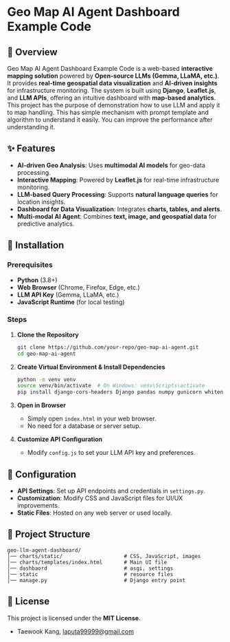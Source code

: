 # Geo Map AI Agent Dashboard Example Code

## 📌 Overview
Geo Map AI Agent Dashboard Example Code is a web-based **interactive mapping solution** powered by **Open-source LLMs (Gemma, LLaMA, etc.)**. It provides **real-time geospatial data visualization** and **AI-driven insights** for infrastructure monitoring. The system is built using **Django**, **Leaflet.js**, and **LLM APIs**, offering an intuitive dashboard with **map-based analytics**. This project has the purpose of demonstration how to use LLM and apply it to map handling. This has simple mechanism with prompt template and algorithm to understand it easily. You can improve the performance after understanding it. 

## ✨ Features
- **AI-driven Geo Analysis**: Uses **multimodal AI models** for geo-data processing.
- **Interactive Mapping**: Powered by **Leaflet.js** for real-time infrastructure monitoring.
- **LLM-based Query Processing**: Supports **natural language queries** for location insights.
- **Dashboard for Data Visualization**: Integrates **charts, tables, and alerts**.
- **Multi-modal AI Agent**: Combines **text, image, and geospatial data** for predictive analytics.

## 🚀 Installation

### Prerequisites
- **Python** (3.8+)
- **Web Browser** (Chrome, Firefox, Edge, etc.)
- **LLM API Key** (Gemma, LLaMA, etc.)
- **JavaScript Runtime** (for local testing)

### Steps
1. **Clone the Repository**
   ```sh
   git clone https://github.com/your-repo/geo-map-ai-agent.git
   cd geo-map-ai-agent
   ```

2. **Create Virtual Environment & Install Dependencies**
   ```sh
   python -m venv venv
   source venv/bin/activate  # On Windows: venv\Scripts\activate
   pip install django-cors-headers Django pandas numpy gunicorn whitenoise django-environ
   ```

3. **Open in Browser**
   - Simply open `index.html` in your web browser.
   - No need for a database or server setup.

4. **Customize API Configuration**
   - Modify `config.js` to set your LLM API key and preferences.
   
## 🔧 Configuration
- **API Settings**: Set up API endpoints and credentials in `settings.py`.
- **Customization**: Modify CSS and JavaScript files for UI/UX improvements.
- **Static Files**: Hosted on any web server or used locally.

## 📂 Project Structure
```
geo-llm-agent-dashboard/
│── charts/static/                    # CSS, JavaScript, images
│── charts/templates/index.html       # Main UI file
│── dashbaord                         # asgi, settings
│── static                            # resource files
│── manage.py                         # Django entry point
```

## 📜 License
This project is licensed under the **MIT License**.
- Taewook Kang, laputa99999@gmail.com
